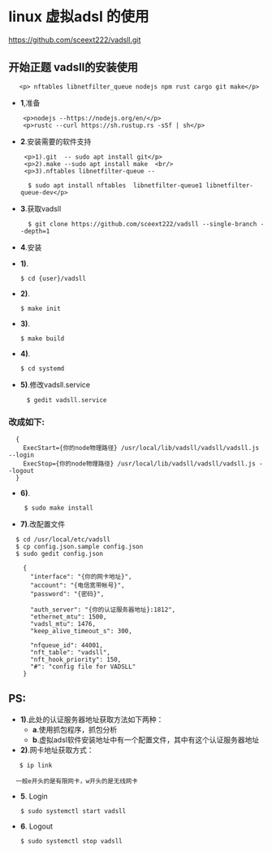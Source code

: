 <h1>linux 虚拟adsl 的使用 </h1>

  https://github.com/sceext222/vadsll.git 


## 开始正题 vadsll的安装使用 ##

```
   <p> nftables libnetfilter_queue nodejs npm rust cargo git make</p>
```


+ **1**,准备
```
	<p>nodejs --https://nodejs.org/en/</p>
  	<p>rustc --curl https://sh.rustup.rs -sSf | sh</p>
```

+ **2**.安装需要的软件支持
  ```
   <p>1).git  -- sudo apt install git</p>
   <p>2).make --sudo apt install make  <br/>
   <p>3).nftables libnetfilter-queue -- 

	$ sudo apt install nftables  libnetfilter-queue1 libnetfilter-queue-dev</p>
  ```

+ **3**.获取vadsll 
  ```
    $ git clone https://github.com/sceext222/vadsll --single-branch --depth=1
  ```

+ **4**.安装
+ **1)**. 
	```
	$ cd {user}/vadsll
	```
+ **2)**. 
	```
	$ make init
	```
+ **3)**. 
	```
	$ make build
	``` 
+ **4)**.
	```
	$ cd systemd
	```
+ **5)**.修改vadsll.service
```
     $ gedit vadsll.service
```

 ### 改成如下: ###

```
  {
    ExecStart={你的node物理路径} /usr/local/lib/vadsll/vadsll/vadsll.js --login
    ExecStop={你的node物理路径} /usr/local/lib/vadsll/vadsll/vadsll.js --logout
  }
```

+ **6)**.
	```
	 $ sudo make install 
	```

+ **7)**.改配置文件

```
  $ cd /usr/local/etc/vadsll
  $ cp config.json.sample config.json
  $ sudo gedit config.json

    {
      "interface": "{你的网卡地址}",
      "account": "{电信宽带帐号}",
      "password": "{密码}",

      "auth_server": "{你的认证服务器地址}:1812",
      "ethernet_mtu": 1500,
      "vadsl_mtu": 1476,
      "keep_alive_timeout_s": 300,

      "nfqueue_id": 44001,
      "nft_table": "vadsll",
      "nft_hook_priority": 150,
      "#": "config file for VADSLL"
    }
```

## PS: ##

+ **1)**.此处的认证服务器地址获取方法如下两种：
  + **a**.使用抓包程序，抓包分析
  + **b**.虚拟adsl软件安装地址中有一个配置文件，其中有这个认证服务器地址
+ **2)**.网卡地址获取方式：
```
   $ ip link

  一般e开头的是有限网卡，w开头的是无线网卡
```
+ **5**. Login

  ```
  $ sudo systemctl start vadsll
  ```

+ **6**. Logout

  ```
  $ sudo systemctl stop vadsll
  ```
